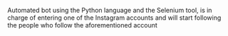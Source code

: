 Automated bot using the Python language and the Selenium tool, is in charge of entering one of the Instagram accounts and will start following the people who follow the aforementioned account